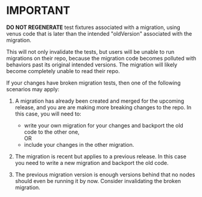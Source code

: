 # IMPORTANT

**DO NOT REGENERATE** test fixtures associated with a migration, using venus code that is later than the intended "oldVersion" associated with the migration.

This will not only invalidate the tests, but users will be unable to run migrations on 
their repo, because the migration code becomes polluted with behaviors past its original 
intended versions. The migration will likely become completely unable to read their repo.

If your changes have broken migration tests, then one of the following scenarios may apply:

1. A migration has already been created and merged for the upcoming release, and you are are making more breaking changes to the repo. In this case, you will need to:

    * write your own migration for your changes and backport the old code to the other one, 
        <br>OR
    * include your changes in the other migration.
2. The migration is recent but applies to a previous release. In this case you need to write a new migration and backport the old code.
3. The previous migration version is enough versions behind that no nodes should even be running it by now. Consider invalidating the broken migration.